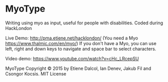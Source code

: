 # MyoType
Writing using myo as input, useful for people with disabilities. 
Coded during HackLondon

Live Demo: http://pma.etiene.net/hacklondon/
(You need a Myo https://www.thalmic.com/en/myo/)
If you don't have a Myo, you can use left, right and down keys to navigate and space bar to select characters.

Video demo: https://www.youtube.com/watch?v=cHc_LRcepSU


MyoType Copyright © 2015 by Etiene Dalcol, Ian Denev, Jakub Fil and Csongor Kocsis.
MIT License
